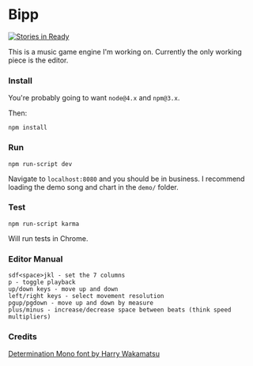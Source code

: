 # Bipp

[![Stories in Ready](https://badge.waffle.io/thomasboyt/bipp.svg?label=ready&title=Ready)](http://waffle.io/thomasboyt/bipp)

This is a music game engine I'm working on. Currently the only working piece is the editor.

### Install

You're probably going to want `node@4.x` and `npm@3.x`.

Then:

```
npm install
```

### Run

```
npm run-script dev
```

Navigate to `localhost:8080` and you should be in business. I recommend loading the demo song and chart in the `demo/` folder.

### Test

```
npm run-script karma
```

Will run tests in Chrome.

### Editor Manual

```
sdf<space>jkl - set the 7 columns
p - toggle playback
up/down keys - move up and down
left/right keys - select movement resolution
pgup/pgdown - move up and down by measure
plus/minus - increase/decrease space between beats (think speed multipliers)
```

### Credits

[Determination Mono font by Harry Wakamatsu](https://www.behance.net/gallery/31268855/Determination-Better-Undertale-Font)
